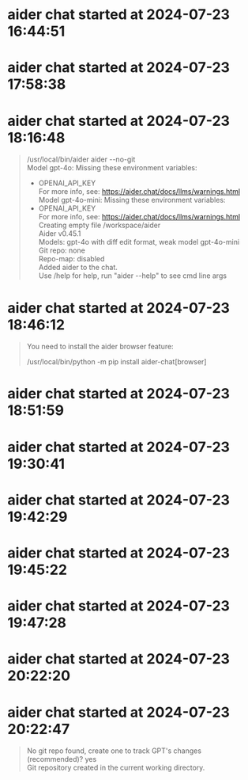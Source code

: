 
# aider chat started at 2024-07-23 16:44:51


# aider chat started at 2024-07-23 17:58:38


# aider chat started at 2024-07-23 18:16:48

> /usr/local/bin/aider aider --no-git  
> Model gpt-4o: Missing these environment variables:  
> - OPENAI_API_KEY  
> For more info, see: https://aider.chat/docs/llms/warnings.html  
> Model gpt-4o-mini: Missing these environment variables:  
> - OPENAI_API_KEY  
> For more info, see: https://aider.chat/docs/llms/warnings.html  
> Creating empty file /workspace/aider  
> Aider v0.45.1  
> Models: gpt-4o with diff edit format, weak model gpt-4o-mini  
> Git repo: none  
> Repo-map: disabled  
> Added aider to the chat.  
> Use /help <question> for help, run "aider --help" to see cmd line args  

# aider chat started at 2024-07-23 18:46:12

> You need to install the aider browser feature:  
>  
> /usr/local/bin/python -m pip install aider-chat[browser]  

# aider chat started at 2024-07-23 18:51:59


# aider chat started at 2024-07-23 19:30:41


# aider chat started at 2024-07-23 19:42:29


# aider chat started at 2024-07-23 19:45:22


# aider chat started at 2024-07-23 19:47:28


# aider chat started at 2024-07-23 20:22:20


# aider chat started at 2024-07-23 20:22:47

> No git repo found, create one to track GPT's changes (recommended)? yes  
> Git repository created in the current working directory.  
